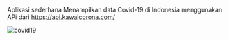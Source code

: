 Aplikasi sederhana Menampilkan data Covid-19 di Indonesia menggunakan APi dari https://api.kawalcorona.com/ 

![covid19](https://user-images.githubusercontent.com/15800599/77779162-4c96e800-700f-11ea-9954-5151779b7290.png)
